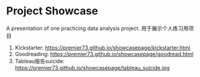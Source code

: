 # Project Showcase
A presentation of one practicing data analysis project.
用于展示个人练习用项目
1. Kickstarter: https://premier73.github.io/showcasepage/kickstarter.html 
2. Goodreading: https://premier73.github.io/showcasepage/goodread.html 
3. Tableau报告suicide: https://premier73.github.io/showcasepage/tableau_suicide.jpg
